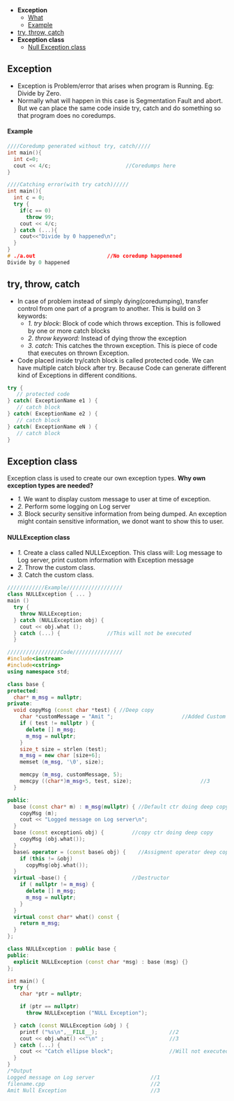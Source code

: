 - **Exception**
  - [What](#w)
  - [Example](#e)
- [try, throw, catch](#t)
- **Exception class**
  - [Null Exception class](#n)


<a name=w></a>
## Exception
- Exception is Problem/error that arises when program is Running. Eg: Divide by Zero.
- Normally what will happen in this case is Segmentation Fault and abort. But we can place the same code inside try, catch and do something so that program does no coredumps.

<a name=e></a>
#### Example
```cpp
////Coredump generated without try, catch/////
int main(){
  int c=0;
  cout << 4/c;                        //Coredumps here
}

////Catching error(with try catch)/////
int main(){
  int c = 0;
  try {
    if(c == 0)
      throw 99;
    cout << 4/c;
  } catch (...){
    cout<<"Divide by 0 happened\n";
  }
}
# ./a.out                       //No coredump happenened
Divide by 0 happened
```

<a name=t></a>
## try, throw, catch
- In case of problem instead of simply dying(coredumping), transfer control from one part of a program to another. This is build on 3 keywords:
  - *1. try block*: Block of code which throws exception. This is followed by one or more catch blocks
  - *2. throw keyword:* Instead of dying throw the exception
  - *3. catch:* This catches the thrown exception. This is piece of code that executes on thrown Exception.
- Code placed inside try/catch block is called protected code. We can have multiple catch block after try. Because Code can generate different kind of Exceptions in different conditions.
```cpp
try {
   // protected code
} catch( ExceptionName e1 ) {
   // catch block
} catch( ExceptionName e2 ) {
   // catch block
} catch( ExceptionName eN ) {
   // catch block
}
```

## Exception class
Exception class is used to create our own exception types. **Why own exception types are needed?**
- *1.* We want to display custom message to user at time of exception.
- *2.* Perform some logging on Log server
- *3.* Block security sensitive information from being dumped. An exception might contain sensitive information, we donot want to show this to user.

<a name=n></a>
#### NULLException class
- *1.* Create a class called NULLException. This class will: Log message to Log server, print custom information with Exception message
- *2.*  Throw the custom class.
- *3.* Catch the custom class.
```cpp
////////////Example//////////////////
class NULLException { ... }
main ()
  try {
    throw NULLException;
  } catch (NULLException obj) {
    cout << obj.what ();
  } catch (...) {               //This will not be executed
  }

/////////////////Code////////////////
#include<iostream>
#include<cstring>
using namespace std;

class base {
protected:
  char* m_msg = nullptr;
private:
  void copyMsg (const char *test) { //Deep copy
    char *customMessage = "Amit ";                      //Added Custom Message
    if ( test != nullptr ) {
      delete [] m_msg;
      m_msg = nullptr;
    }
    size_t size = strlen (test);
    m_msg = new char [size+6];
    memset (m_msg, '\0', size);

    memcpy (m_msg, customMessage, 5);
    memcpy ((char*)m_msg+5, test, size);                      //3
  }

public:
  base (const char* m) : m_msg(nullptr) { //Default ctr doing deep copy
    copyMsg (m);
    cout << "Logged message on Log server\n";
  }
  base (const exception& obj) {         //copy ctr doing deep copy
    copyMsg (obj.what());
  }
  base& operator = (const base& obj) {    //Assigment operator deep copy
    if (this != &obj)
      copyMsg(obj.what());
  }
  virtual ~base() {                     //Destructor
    if ( nullptr != m_msg) {
      delete [] m_msg;
      m_msg = nullptr;
    }
  }
  virtual const char* what() const {
    return m_msg;
  }
};

class NULLException : public base {
public:
  explicit NULLException (const char *msg) : base (msg) {}
};

int main() {
  try {
    char *ptr = nullptr;

    if (ptr == nullptr)
      throw NULLException ("NULL Exception");

  } catch (const NULLException &obj ) {
    printf ("%s\n",__FILE__);                       //2
    cout << obj.what() <<"\n" ;                     //3
  } catch (...) {
    cout << "Catch ellipse block";                  //Will not executed
  }
}
/*Output
Logged message on Log server                  //1
filename.cpp                                  //2 
Amit Null Exception                           //3
```
